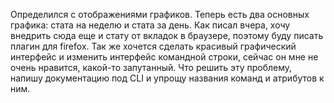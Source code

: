 Определился с отображениями графиков. Теперь есть два основных графика: стата на неделю и стата за день.
Как писал вчера, хочу внедрить сюда еще и стату от вкладок в браузере, поэтому буду писать плагин для firefox.
Так же хочется сделать красивый графический интерфейс и изменить интерфейс командной строки, сейчас он мне не очень нравится, какой-то запутанный.
Что решить эту проблему, напишу документацию под CLI и упрощу названия команд и атрибутов к ним.